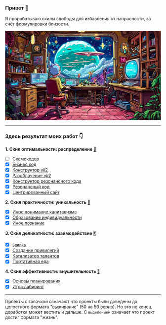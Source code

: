 ### Привет 👋

Я прорабатываю скилы свободы для избавления от напрасности, за счёт формулировки близости.

![](./pictures/new_era.jpeg)

<hr>

### Здесь результат моих работ 👇

<b>1. Скил оптимальности: распределение <a target="_blank" href="https://www.youtube.com/watch?v=AKO5r0QJO-w">🔪</a></b>
   - [ ] <a href="https://github.com/botogame/botogame/blob/main/freedom/distribution/circuit_coder/README.md">Схемокодер</a>
   - [X] <a href="https://github.com/botogame/botogame/blob/main/freedom/distribution/business_code/README.md">Бизнес код</a>
   - [X] <a href="https://github.com/botogame/botogame/blob/main/freedom/distribution/yii2_constructor/README.md">Конструктор yii2</a>
   - [X] <a href="https://github.com/botogame/botogame/blob/main/freedom/distribution/expose_yii2/README.md">Разоблачение yii2</a>
   - [X] <a href="https://github.com/botogame/botogame/blob/main/freedom/distribution/resonance_code_constructor/README.md">Конструктор резонансного кода</a>
   - [X] <a href="https://github.com/botogame/botogame/blob/main/freedom/distribution/resonant_code/README.md">Резонансный код</a>
   - [X] <a href="https://github.com/botogame/botogame/blob/main/freedom/distribution/centered_site/README.md">Центрированный сайт</a>

<b>2. Скил практичности: уникальность <a target="_blank" href="https://www.youtube.com/watch?v=QfdEGwmTwKo">👛</a></b>
   - [X] <a href="https://github.com/botogame/botogame/blob/main/freedom/uniqueness/different_understanding_capitalism/README.md">Иное понимание капитализма</a>
   - [X] <a href="https://github.com/botogame/botogame/blob/main/freedom/uniqueness/education_individuality/README.md">Образование индивидуальности</a>
   - [X] <a href="https://github.com/botogame/botogame/blob/main/freedom/uniqueness/other_knowledge/README.md">Иное познание</a>
   
<b>3. Скил деликатности: взаимодействие <a target="_blank" href="https://www.youtube.com/watch?v=eeYEv53uJ34">🃏</a></b>
   - [X] <a target="_blank" href="https://github.com/botogame/botogame/blob/main/freedom/interaction/vigil/README.md">`Бдилка`</a>
   - [X] <a href="https://github.com/botogame/botogame/blob/main/freedom/interaction/creating_privileges/README.md">Создание привилегий</a>
   - [X] <a href="https://github.com/botogame/botogame/blob/main/freedom/interaction/talent_catalyst/README.md">Катализатор талантов</a>
   - [X] <a href="https://github.com/botogame/botogame/blob/main/freedom/interaction/portable_food/README.md">Портативная еда</a>

<b>4. Скил эффективности: внушительность <a target="_blank" href="https://www.youtube.com/watch?v=y_Tfj7MyRts">🎒</a></b>

   - [X] <a href="https://github.com/botogame/botogame/blob/main/freedom/impressiveness/planning_basics/README.md">Основы планирования</a>
   - [X] <a href="https://github.com/botogame/botogame/blob/main/freedom/impressiveness/maze_game/README.md">Игра лабиринт</a>

<hr>

Проекты с галочкой означают что проекты были доведены до целостного формата "выживание" (50 на 50 верно). Но это не конец, доработка может вестить и дальше. С `выделением` означает что проект достиг формата "жизнь".
